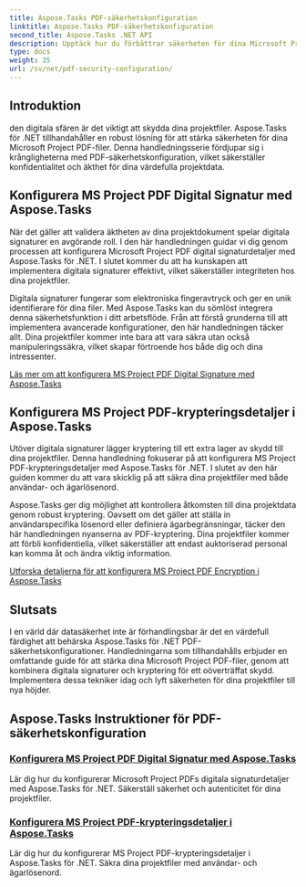 ```yaml
---
title: Aspose.Tasks PDF-säkerhetskonfiguration
linktitle: Aspose.Tasks PDF-säkerhetskonfiguration
second_title: Aspose.Tasks .NET API
description: Upptäck hur du förbättrar säkerheten för dina Microsoft Project PDF-filer med Aspose.Tasks för .NET. Lär dig digitala signaturer och krypteringstekniker.
type: docs
weight: 35
url: /sv/net/pdf-security-configuration/
---
```

## Introduktion

den digitala sfären är det viktigt att skydda dina projektfiler. Aspose.Tasks för .NET tillhandahåller en robust lösning för att stärka säkerheten för dina Microsoft Project PDF-filer. Denna handledningsserie fördjupar sig i krångligheterna med PDF-säkerhetskonfiguration, vilket säkerställer konfidentialitet och äkthet för dina värdefulla projektdata.

## Konfigurera MS Project PDF Digital Signatur med Aspose.Tasks

När det gäller att validera äktheten av dina projektdokument spelar digitala signaturer en avgörande roll. I den här handledningen guidar vi dig genom processen att konfigurera Microsoft Project PDF digital signaturdetaljer med Aspose.Tasks för .NET. I slutet kommer du att ha kunskapen att implementera digitala signaturer effektivt, vilket säkerställer integriteten hos dina projektfiler.

Digitala signaturer fungerar som elektroniska fingeravtryck och ger en unik identifierare för dina filer. Med Aspose.Tasks kan du sömlöst integrera denna säkerhetsfunktion i ditt arbetsflöde. Från att förstå grunderna till att implementera avancerade konfigurationer, den här handledningen täcker allt. Dina projektfiler kommer inte bara att vara säkra utan också manipuleringssäkra, vilket skapar förtroende hos både dig och dina intressenter.

[Läs mer om att konfigurera MS Project PDF Digital Signature med Aspose.Tasks](./pdf-digital-signature-details/)

## Konfigurera MS Project PDF-krypteringsdetaljer i Aspose.Tasks

Utöver digitala signaturer lägger kryptering till ett extra lager av skydd till dina projektfiler. Denna handledning fokuserar på att konfigurera MS Project PDF-krypteringsdetaljer med Aspose.Tasks för .NET. I slutet av den här guiden kommer du att vara skicklig på att säkra dina projektfiler med både användar- och ägarlösenord.

Aspose.Tasks ger dig möjlighet att kontrollera åtkomsten till dina projektdata genom robust kryptering. Oavsett om det gäller att ställa in användarspecifika lösenord eller definiera ägarbegränsningar, täcker den här handledningen nyanserna av PDF-kryptering. Dina projektfiler kommer att förbli konfidentiella, vilket säkerställer att endast auktoriserad personal kan komma åt och ändra viktig information.

[Utforska detaljerna för att konfigurera MS Project PDF Encryption i Aspose.Tasks](./pdf-encryption-details/)

## Slutsats

I en värld där datasäkerhet inte är förhandlingsbar är det en värdefull färdighet att behärska Aspose.Tasks för .NET PDF-säkerhetskonfigurationer. Handledningarna som tillhandahålls erbjuder en omfattande guide för att stärka dina Microsoft Project PDF-filer, genom att kombinera digitala signaturer och kryptering för ett oöverträffat skydd. Implementera dessa tekniker idag och lyft säkerheten för dina projektfiler till nya höjder.

## Aspose.Tasks Instruktioner för PDF-säkerhetskonfiguration
### [Konfigurera MS Project PDF Digital Signatur med Aspose.Tasks](./pdf-digital-signature-details/)
Lär dig hur du konfigurerar Microsoft Project PDFs digitala signaturdetaljer med Aspose.Tasks för .NET. Säkerställ säkerhet och autenticitet för dina projektfiler.
### [Konfigurera MS Project PDF-krypteringsdetaljer i Aspose.Tasks](./pdf-encryption-details/)
Lär dig hur du konfigurerar MS Project PDF-krypteringsdetaljer i Aspose.Tasks för .NET. Säkra dina projektfiler med användar- och ägarlösenord.